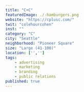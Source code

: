 ```yaml
---
title: "C+C"
featuredImage: ./-hamburgers.png
website: "https://cplusc.com/"
twit: "colehourcohen"
inst: ""
category: "C"
city: "Seattle"
neighborhood: "Pioneer Square"
size: "Large (41-100)"
location: ['','']
tags:
    - advertising
    - marketing
    - branding
    - public relations
published: true
---
```




